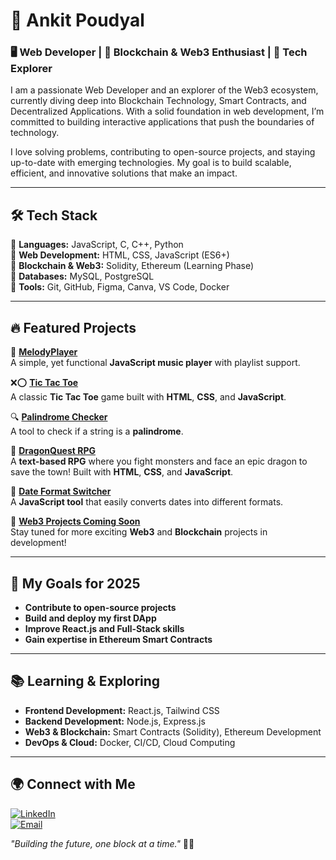 # 🚀 Ankit Poudyal  

### 🖥️ Web Developer | 🔗 Blockchain & Web3 Enthusiast | 🚀 Tech Explorer  

I am a passionate Web Developer and an explorer of the Web3 ecosystem, currently diving deep into Blockchain Technology, Smart Contracts, and Decentralized Applications. With a solid foundation in web development, I’m committed to building interactive applications that push the boundaries of technology.

I love solving problems, contributing to open-source projects, and staying up-to-date with emerging technologies. My goal is to build scalable, efficient, and innovative solutions that make an impact.

---

## 🛠 Tech Stack  

🔹 **Languages:** JavaScript, C, C++, Python  
🔹 **Web Development:** HTML, CSS, JavaScript (ES6+)  
🔹 **Blockchain & Web3:** Solidity, Ethereum (Learning Phase)  
🔹 **Databases:** MySQL, PostgreSQL  
🔹 **Tools:** Git, GitHub, Figma, Canva, VS Code, Docker  

---

## 🔥 Featured Projects  

🎵 **[MelodyPlayer](https://github.com/ANKIT-stack-glitch/MelodyPlayer)**  
A simple, yet functional **JavaScript music player** with playlist support.  

❌⭕ **[Tic Tac Toe](https://github.com/yourusername/TicTacToe-Game-JS)**  
A classic **Tic Tac Toe** game built with **HTML**, **CSS**, and **JavaScript**.  

🔍 **[Palindrome Checker](https://github.com/yourusername/palindrome-detector)**  
A tool to check if a string is a **palindrome**.  

🐉 **[DragonQuest RPG](https://github.com/yourusername/DragonQuest-RPG)**  
A **text-based RPG** where you fight monsters and face an epic dragon to save the town! Built with **HTML**, **CSS**, and **JavaScript**.  

📆 **[Date Format Switcher](https://ankit-stack-glitch.github.io/date-format-switcher/)**  
A **JavaScript tool** that easily converts dates into different formats.  

🚀 **[Web3 Projects Coming Soon](https://github.com/ANKIT-stack-glitch)**  
Stay tuned for more exciting **Web3** and **Blockchain** projects in development!  



---

## 🚀 My Goals for 2025

- **Contribute to open-source projects**  
- **Build and deploy my first DApp**  
- **Improve React.js and Full-Stack skills**  
- **Gain expertise in Ethereum Smart Contracts**  


---
## 📚 Learning & Exploring  

- **Frontend Development:** React.js, Tailwind CSS  
- **Backend Development:** Node.js, Express.js  
- **Web3 & Blockchain:** Smart Contracts (Solidity), Ethereum Development  
- **DevOps & Cloud:** Docker, CI/CD, Cloud Computing  

---

## 🌍 Connect with Me  

[![LinkedIn](https://img.shields.io/badge/LinkedIn-%230077B5.svg?logo=linkedin&logoColor=white)](https://linkedin.com/in/ankitpoudyal)  
[![Email](https://img.shields.io/badge/Email-D14836?logo=gmail&logoColor=white)](mailto:poudyalankit25@gmail.com)  

_"Building the future, one block at a time."_ 🔗🚀  
